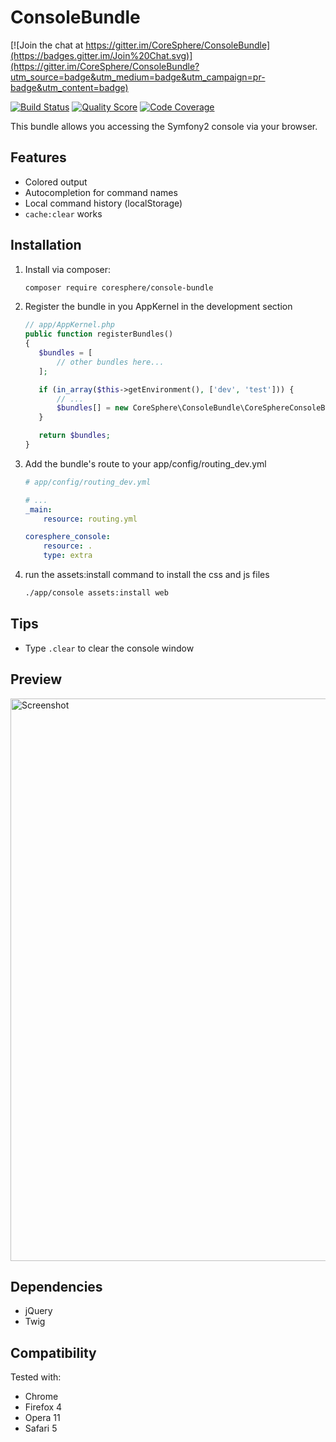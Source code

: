 ConsoleBundle
=============

[![Join the chat at https://gitter.im/CoreSphere/ConsoleBundle](https://badges.gitter.im/Join%20Chat.svg)](https://gitter.im/CoreSphere/ConsoleBundle?utm_source=badge&utm_medium=badge&utm_campaign=pr-badge&utm_content=badge)

[![Build Status](https://img.shields.io/travis/CoreSphere/ConsoleBundle.svg?style=flat-square)](https://travis-ci.org/CoreSphere/ConsoleBundle)
[![Quality Score](https://img.shields.io/scrutinizer/g/CoreSphere/ConsoleBundle.svg?style=flat-square)](https://scrutinizer-ci.com/g/CoreSphere/ConsoleBundle)
[![Code Coverage](https://img.shields.io/scrutinizer/coverage/g/CoreSphere/ConsoleBundle.svg?style=flat-square)](https://scrutinizer-ci.com/g/CoreSphere/ConsoleBundle)


This bundle allows you accessing the Symfony2 console via your browser.

Features
--------

 * Colored output
 * Autocompletion for command names
 * Local command history (localStorage)
 * ```cache:clear``` works

Installation
------------

1. Install via composer:

	```sh
	composer require coresphere/console-bundle
	```

2. Register the bundle in you AppKernel in the development section

	 ```php
	// app/AppKernel.php
	public function registerBundles()
	{
		$bundles = [
	  		// other bundles here...
		];

		if (in_array($this->getEnvironment(), ['dev', 'test'])) {
			// ...
			$bundles[] = new CoreSphere\ConsoleBundle\CoreSphereConsoleBundle();
	 	}

		return $bundles;
	}
	```

3. Add the bundle's route to your app/config/routing_dev.yml

	```yaml
	# app/config/routing_dev.yml

	# ...
	_main:
		resource: routing.yml
	
	coresphere_console:
		resource: .
		type: extra
	```


4. run the assets:install command to install the css and js files

	```sh
	./app/console assets:install web
	```

Tips
----

 * Type ```.clear``` to clear the console window

Preview
-------

<img src="http://static.laszlokorte.de/github/coresphere_console.png" width="900" alt="Screenshot" />

Dependencies
------------

 * jQuery
 * Twig

Compatibility
-------------

Tested with:

 * Chrome
 * Firefox 4
 * Opera 11
 * Safari 5
